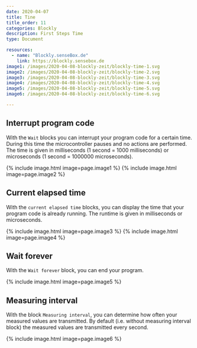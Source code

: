```yaml
---
date: 2020-04-07
title: Tine
title_order: 11
categories: Blockly
description: First Steps Time
type: Document

resources:
  - name: "Blockly.senseBox.de"
    link: https://blockly.sensebox.de
image1: /images/2020-04-08-blockly-zeit/blockly-time-1.svg
image2: /images/2020-04-08-blockly-zeit/blockly-time-2.svg
image3: /images/2020-04-08-blockly-zeit/blockly-time-3.svg
image4: /images/2020-04-08-blockly-zeit/blockly-time-4.svg
image5: /images/2020-04-08-blockly-zeit/blockly-time-5.svg
image6: /images/2020-04-08-blockly-zeit/blockly-time-6.svg

---
```


## Interrupt program code
With the `Wait` blocks you can interrupt your program code for a certain time. During this time the microcontroller pauses and no actions are performed. The time is given in milliseconds (1 second = 1000 milliseconds) or microseconds (1 second = 1000000 microseconds).

{% include image.html image=page.image1 %}
{% include image.html image=page.image2 %}

## Current elapsed time
With the `current elapsed time` blocks, you can display the time that your program code is already running. The runtime is given in milliseconds or microseconds.

{% include image.html image=page.image3 %}
{% include image.html image=page.image4 %}

## Wait forever
With the `Wait forever` block, you can end your program.

{% include image.html image=page.image5 %}

## Measuring interval
With the block `Measuring interval`, you can determine how often your measured values are transmitted. By default (i.e. without measuring interval block) the measured values are transmitted every second.

{% include image.html image=page.image6 %}
